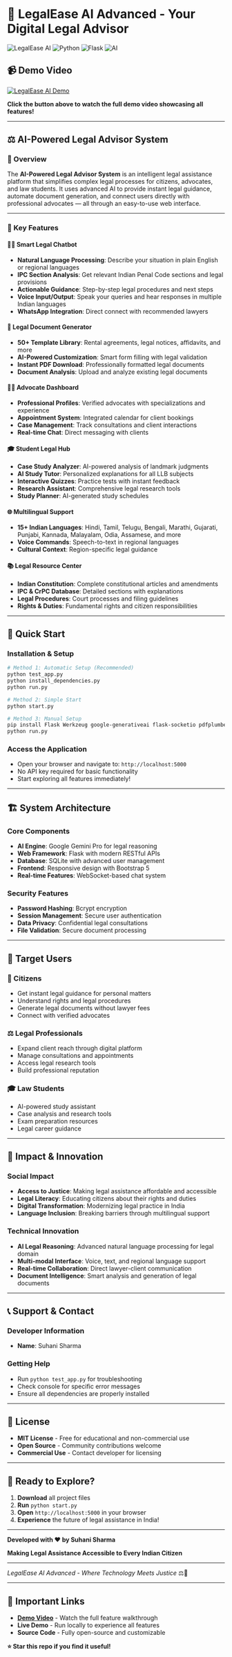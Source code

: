 # 🚀 LegalEase AI Advanced - Your Digital Legal Advisor

![LegalEase AI](https://img.shields.io/badge/LegalEase%20AI-Advanced-blue?style=for-the-badge&logo=balance-scale)
![Python](https://img.shields.io/badge/Python-3.8+-green?style=for-the-badge&logo=python)
![Flask](https://img.shields.io/badge/Flask-2.3+-red?style=for-the-badge&logo=flask)
![AI](https://img.shields.io/badge/AI-Gemini%20Pro-purple?style=for-the-badge&logo=google)

## 📹 Demo Video
[![LegalEase AI Demo](https://img.shields.io/badge/Watch_Demo_Video-FF0000?style=for-the-badge&logo=youtube&logoColor=white)](https://drive.google.com/file/d/1yH1SktmsjJzdr-0nwEGEdP1yDnOZee56/view?usp=sharing)

**Click the button above to watch the full demo video showcasing all features!**

---

## ⚖️ AI-Powered Legal Advisor System

### 🚀 Overview

The **AI-Powered Legal Advisor System** is an intelligent legal assistance platform that simplifies complex legal processes for citizens, advocates, and law students. It uses advanced AI to provide instant legal guidance, automate document generation, and connect users directly with professional advocates — all through an easy-to-use web interface.

---

### 🧠 Key Features

#### 👩‍⚖️ Smart Legal Chatbot
- **Natural Language Processing**: Describe your situation in plain English or regional languages
- **IPC Section Analysis**: Get relevant Indian Penal Code sections and legal provisions
- **Actionable Guidance**: Step-by-step legal procedures and next steps
- **Voice Input/Output**: Speak your queries and hear responses in multiple Indian languages
- **WhatsApp Integration**: Direct connect with recommended lawyers

#### 🧾 Legal Document Generator
- **50+ Template Library**: Rental agreements, legal notices, affidavits, and more
- **AI-Powered Customization**: Smart form filling with legal validation
- **Instant PDF Download**: Professionally formatted legal documents
- **Document Analysis**: Upload and analyze existing legal documents

#### 👨‍💼 Advocate Dashboard
- **Professional Profiles**: Verified advocates with specializations and experience
- **Appointment System**: Integrated calendar for client bookings
- **Case Management**: Track consultations and client interactions
- **Real-time Chat**: Direct messaging with clients

#### 🎓 Student Legal Hub
- **Case Study Analyzer**: AI-powered analysis of landmark judgments
- **AI Study Tutor**: Personalized explanations for all LLB subjects
- **Interactive Quizzes**: Practice tests with instant feedback
- **Research Assistant**: Comprehensive legal research tools
- **Study Planner**: AI-generated study schedules

#### 🌐 Multilingual Support
- **15+ Indian Languages**: Hindi, Tamil, Telugu, Bengali, Marathi, Gujarati, Punjabi, Kannada, Malayalam, Odia, Assamese, and more
- **Voice Commands**: Speech-to-text in regional languages
- **Cultural Context**: Region-specific legal guidance

#### 📚 Legal Resource Center
- **Indian Constitution**: Complete constitutional articles and amendments
- **IPC & CrPC Database**: Detailed sections with explanations
- **Legal Procedures**: Court processes and filing guidelines
- **Rights & Duties**: Fundamental rights and citizen responsibilities

---

## 🚀 Quick Start

### Installation & Setup

```bash
# Method 1: Automatic Setup (Recommended)
python test_app.py
python install_dependencies.py
python run.py

# Method 2: Simple Start
python start.py

# Method 3: Manual Setup
pip install Flask Werkzeug google-generativeai flask-socketio pdfplumber python-docx
python run.py
```

### Access the Application
- Open your browser and navigate to: `http://localhost:5000`
- No API key required for basic functionality
- Start exploring all features immediately!

---

## 🏗️ System Architecture

### Core Components
- **AI Engine**: Google Gemini Pro for legal reasoning
- **Web Framework**: Flask with modern RESTful APIs
- **Database**: SQLite with advanced user management
- **Frontend**: Responsive design with Bootstrap 5
- **Real-time Features**: WebSocket-based chat system

### Security Features
- **Password Hashing**: Bcrypt encryption
- **Session Management**: Secure user authentication
- **Data Privacy**: Confidential legal consultations
- **File Validation**: Secure document processing

---

## 🎯 Target Users

### 👥 Citizens
- Get instant legal guidance for personal matters
- Understand rights and legal procedures
- Generate legal documents without lawyer fees
- Connect with verified advocates

### ⚖️ Legal Professionals
- Expand client reach through digital platform
- Manage consultations and appointments
- Access legal research tools
- Build professional reputation

### 🎓 Law Students
- AI-powered study assistant
- Case analysis and research tools
- Exam preparation resources
- Legal career guidance

---

## 🌟 Impact & Innovation

### Social Impact
- **Access to Justice**: Making legal assistance affordable and accessible
- **Legal Literacy**: Educating citizens about their rights and duties
- **Digital Transformation**: Modernizing legal practice in India
- **Language Inclusion**: Breaking barriers through multilingual support

### Technical Innovation
- **AI Legal Reasoning**: Advanced natural language processing for legal domain
- **Multi-modal Interface**: Voice, text, and regional language support
- **Real-time Collaboration**: Direct lawyer-client communication
- **Document Intelligence**: Smart analysis and generation of legal documents

---

## 📞 Support & Contact

### Developer Information
- **Name**: Suhani Sharma


### Getting Help
- Run `python test_app.py` for troubleshooting
- Check console for specific error messages
- Ensure all dependencies are properly installed

---

## 📄 License

- **MIT License** - Free for educational and non-commercial use
- **Open Source** - Community contributions welcome
- **Commercial Use** - Contact developer for licensing

---

## 🚀 Ready to Explore?

1. **Download** all project files
2. **Run** `python start.py` 
3. **Open** `http://localhost:5000` in your browser
4. **Experience** the future of legal assistance in India!

---

**Developed with ❤️ by Suhani Sharma**

**Making Legal Assistance Accessible to Every Indian Citizen**

---
*LegalEase AI Advanced - Where Technology Meets Justice* ⚖️🤖

---

## 🔗 Important Links
- **[Demo Video](https://drive.google.com/file/d/1yH1SktmsjJzdr-0nwEGEdP1yDnOZee56/view?usp=sharing)** - Watch the full feature walkthrough
- **Live Demo** - Run locally to experience all features
- **Source Code** - Fully open-source and customizable

**⭐ Star this repo if you find it useful!**

